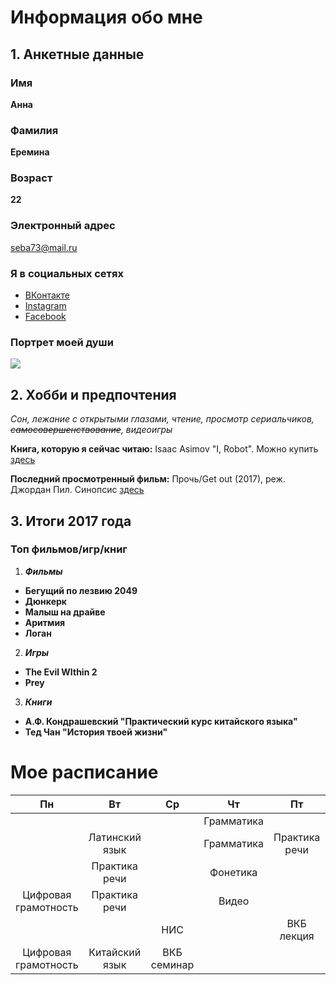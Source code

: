 # Информация обо мне
## 1. Анкетные данные
### Имя
**Анна**
### Фамилия
**Еремина**
### Возраст
__22__
### Электронный адрес
<seba73@mail.ru>
### Я в социальных сетях
+ [ВКонтакте](https://vk.com/id9468294)
+ [Instagram](https://www.instagram.com/rosetiler/)
+ [Facebook](https://www.facebook.com/profile.php?id=100003738745248)
### Портрет моей души
![](https://pp.userapi.com/c635101/v635101795/1d0bb/nblbjKlPJUQ.jpg)
## 2. Хобби и предпочтения
*Сон, лежание с открытыми глазами, чтение, просмотр сериальчиков, ~~самосовершенствование~~, видеоигры*

**Книга, которую я сейчас читаю:** Isaac Asimov "I, Robot". Можно купить [здесь](https://www.chitai-gorod.ru/catalog/book/183391/?watch_fromlist=search_result "жми смелее")

**Последний просмотренный фильм:** Прочь/Get out (2017), реж. Джордан Пил. Синопсис [здесь](https://www.kinopoisk.ru/film/proch-2017-944708/ "жми не менее смело")
## 3. Итоги 2017 года
### Топ фильмов/игр/книг
1. ***Фильмы***
  + __Бегущий по лезвию 2049__
  + __Дюнкерк__
  + __Малыш на драйве__
  + __Аритмия__
  + __Логан__
2. ***Игры***
  + __The Evil WIthin 2__
  + __Prey__
3. ***Книги***
  + __А.Ф. Кондрашевский "Практический курс китайского языка"__
  + __Тед Чан "История твоей жизни"__
  # Мое расписание
  Пн|Вт|Ср|Чт|Пт|Сб|Вс
  :---:|:---:|:---:|:---:|:---:|:---:|:---:|
  ||||Грамматика|||Выходной
  ||Латинский язык||Грамматика|Практика речи||Выходной
  ||Практика речи||Фонетика|||Выходной
  Цифровая грамотность|Практика речи||Видео|||Выходной
  |||НИС||ВКБ лекция|Китайский язык|Выходной
  Цифровая грамотность|Китайский язык|ВКБ семинар||||Выходной
